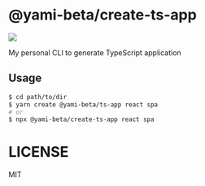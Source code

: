 # @yami-beta/create-ts-app

![](https://github.com/yami-beta/create-ts-app/workflows/ci/badge.svg)

My personal CLI to generate TypeScript application

## Usage

```bash
$ cd path/to/dir
$ yarn create @yami-beta/ts-app react spa
# or
$ npx @yami-beta/create-ts-app react spa
```

# LICENSE

MIT

